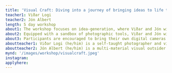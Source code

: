 ```yaml
---
title: 'Visual Craft: Diving into a journey of bringing ideas to life through photography'
teacher1: Viðar Logi
teacher2: Jón Albert
length: 5 day workshop
about1: The workshop focuses on idea-generation, where Viðar and Jón will help you develop photography concepts that reflect your vision and style. Through discussions and brainstorming sessions, we will refine ideas together to set the stage for the workshop.
about2: Equipped with a sandbox of photographic tools, Viðar and Jón will guide you through capturing images that truly showcases your creative vision. Inspired by design and imaginative world-building, Viðar and Jón will guide you through developing photography concepts and bring your fantastical ideas to life.
about3: Participants are encouraged to bring their own digital cameras.
aboutteacher1: Viðar Logi (he/him) is a self-taught photographer and video artist. His work revolves around keen investigation of figurative forms, presented in a way that challenges the viewer’s perceptions of reality. His photography style is defined by nuanced manipulations of proportion and figure-ground, achieved with a hybrid of analog and digital techniques that often involve handmade or improvised equipment. Notably, Logi has collaborated with musician Björk, crafting her album cover and directing three music videos. Logi’s image-making is in direct dialogue with the surreal landscapes from his upbringing in the northernmost tip of Iceland. He articulates a vision that invites the viewer to travel within.
aboutteacher2: Jón Albert (he/him) is a multi-material visual outsider artist. His works are based on the emotional relations and the expression between oneself and the works. He holds a degree in dressmaking and is therefore a seamstress, working on costume design for art projects and commissions, as well as everyday wear. Quintessentially, he seeks to source and employ a variety of materials in any project, fascinated by the many functions and purposes behind each item.
mynd: '/images/workshop/visualcraft.jpeg'
instagram: 
applyhere: 
---
```

